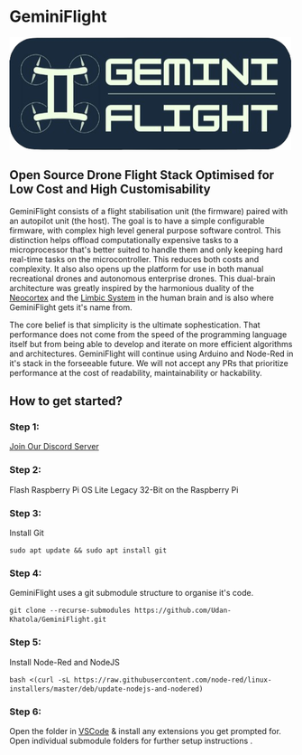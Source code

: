 # GeminiFlight
![GeminiFlight Logo](Logo.png)

## Open Source Drone Flight Stack Optimised for Low Cost and High Customisability
GeminiFlight consists of a flight stabilisation unit (the firmware) paired with an autopilot unit (the host). The goal is to have a simple configurable firmware, with complex high level general purpose software control. This distinction helps offload computationally expensive tasks to a microprocessor that's better suited to handle them and only keeping hard real-time tasks on the microcontroller. This reduces both costs and complexity. It also also opens up the platform for use in both manual recreational drones and autonomous enterprise drones. This dual-brain architecture was greatly inspired by the harmonious duality of the [Neocortex](https://en.wikipedia.org/wiki/Neocortex) and the [Limbic System](https://en.wikipedia.org/wiki/Limbic_system) in the human brain and is also where GeminiFlight gets it's name from.

The core belief is that simplicity is the ultimate sophestication. That performance does not come from the speed of the programming language itself but from being able to develop and iterate on more efficient algorithms and architectures. GeminiFlight will continue using Arduino and Node-Red in it's stack in the forseeable future. We will not accept any PRs that prioritize performance at the cost of readability, maintainability or hackability.

## How to get started?

### Step 1:
[Join Our Discord Server](https://discord.gg/HdWe3RSFJ6)

### Step 2:
Flash Raspberry Pi OS Lite Legacy 32-Bit on the Raspberry Pi

### Step 3:
Install Git
```
sudo apt update && sudo apt install git
```
### Step 4:
GeminiFlight uses a git submodule structure to organise it's code.
```
git clone --recurse-submodules https://github.com/Udan-Khatola/GeminiFlight.git 
```
### Step 5:
Install Node-Red and NodeJS
```
bash <(curl -sL https://raw.githubusercontent.com/node-red/linux-installers/master/deb/update-nodejs-and-nodered)
```
### Step 6:
Open the folder in [VSCode](https://code.visualstudio.com/) & install any extensions you get prompted for.
Open individual submodule folders for further setup instructions .

